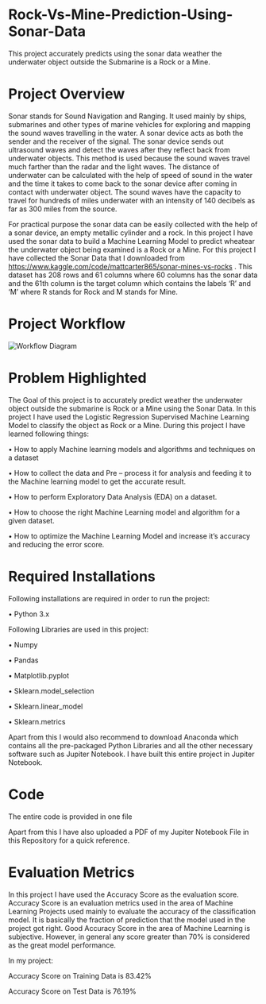 # Rock-Vs-Mine-Prediction-Using-Sonar-Data
This project accurately predicts using the sonar data weather the underwater object outside the Submarine is a Rock or a Mine.

# Project Overview
Sonar stands for Sound Navigation and Ranging. It used mainly by ships, submarines and other types of marine vehicles for exploring and mapping the sound waves travelling in the water. A sonar device acts as both the sender and the receiver of the signal. The sonar device sends out ultrasound waves and detect the waves after they reflect back from underwater objects. This method is used because the sound waves travel much farther than the radar and the light waves. The distance of underwater can be calculated with the help of speed of sound in the water and the time it takes to come back to the sonar device after coming in contact with underwater object. The sound waves have the capacity to travel for hundreds of miles underwater with an intensity of 140 decibels as far as 300 miles from the source.

For practical purpose the sonar data can be easily collected with the help of a sonar device, an empty metallic cylinder and a rock. In this project I have used the sonar data to build a Machine Learning Model to predict wheatear the underwater object being examined is a Rock or a Mine. For this project I have collected the Sonar Data that I downloaded from https://www.kaggle.com/code/mattcarter865/sonar-mines-vs-rocks . This dataset has 208 rows and 61 columns where 60 columns has the sonar data and the 61th column is the target column which contains the labels ‘R’ and ‘M’ where R stands for Rock and M stands for Mine. 

# Project Workflow
![Workflow Diagram](https://user-images.githubusercontent.com/74102049/161904163-4812b00c-ea57-4af9-827d-21f225f25b62.jpeg)

# Problem Highlighted

The Goal of this project is to accurately predict weather the underwater object outside the submarine is Rock or a Mine using the Sonar Data. In this project I have used the Logistic Regression Supervised Machine Learning Model to classify the object as Rock or a Mine.
During this project I have learned following things:

  •	How to apply Machine learning models and algorithms and techniques on a dataset 
  
  •	How to collect the data and Pre – process it for analysis and feeding it to the Machine learning model to get the accurate result.
  
  •	How to perform Exploratory Data Analysis (EDA) on a dataset.
  
  •	How to choose the right Machine Learning model and algorithm for a given dataset.
  
  •	How to optimize the Machine Learning Model and increase it’s accuracy and reducing the error score.
  
# Required Installations

Following installations are required in order to run the project:

•	Python 3.x

Following Libraries are used in this project:

•	Numpy

•	Pandas

•	Matplotlib.pyplot

•	Sklearn.model_selection 

•	Sklearn.linear_model

•	Sklearn.metrics

Apart from this I would also recommend to download Anaconda which contains all the pre-packaged Python Libraries and all the other necessary software such as Jupiter Notebook. I have built this entire project in Jupiter Notebook.

# Code

The entire code is provided in one file

Apart from this I have also uploaded a PDF of my Jupiter Notebook File in this Repository for a quick reference. 

# Evaluation Metrics 

In this project I have used the Accuracy Score as the evaluation score. Accuracy Score is an evaluation metrics used in the area of Machine Learning Projects used mainly to evaluate the accuracy of the classification model. It is basically the fraction of prediction that the model used in the project got right. Good Accuracy Score in the area of Machine Learning is subjective. However, in general any score greater than 70% is considered as the great model performance.

In my project:

Accuracy Score on Training Data is 83.42%

Accuracy Score on Test Data is 76.19%
